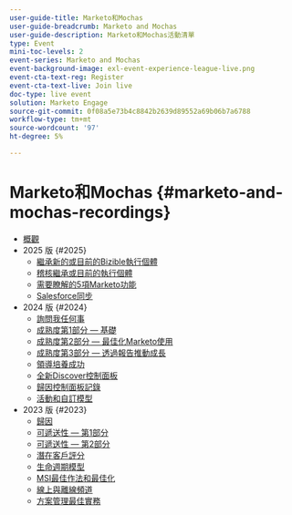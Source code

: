 ```yaml
---
user-guide-title: Marketo和Mochas
user-guide-breadcrumb: Marketo and Mochas
user-guide-description: Marketo和Mochas活動清單
type: Event
mini-toc-levels: 2
event-series: Marketo and Mochas
event-background-image: exl-event-experience-league-live.png
event-cta-text-reg: Register
event-cta-text-live: Join live
doc-type: live event
solution: Marketo Engage
source-git-commit: 0f08a5e73b4c8842b2639d89552a69b06b7a6788
workflow-type: tm+mt
source-wordcount: '97'
ht-degree: 5%

---
```



# Marketo和Mochas {#marketo-and-mochas-recordings}

+ [概觀](overview.md)
+ 2025 版 {#2025}
   + [繼承新的或目前的Bizible執行個體](2025/inheriting-bizible-instance.md)
   + [稽核繼承或目前的執行個體](2025/auditing-inherited-instance.md)
   + [需要瞭解的5項Marketo功能](2025/5-features-to-know.md)
   + [Salesforce同步](2025/salesforce-sync.md)
+ 2024 版 {#2024}
   + [詢問我任何事](2024/ask-me-anything.md)
   + [成熟度第1部分 — 基礎](2024/maturity-part1-foundation.md)
   + [成熟度第2部分 — 最佳化Marketo使用](2024/optimize-marketo-usage.md)
   + [成熟度第3部分 — 透過報告推動成長](2024/drive-growth-with-reporting.md)
   + [領導培養成功](2024/lead-nurture-success.md)
   + [全新Discover控制面板](2024/new-discover-dashboard.md)
   + [歸因控制面板記錄](2024/attribution-dashboard-recording.md)
   + [活動和自訂模型](2024/marketo-measure-and-mochas-activities-and-custom-models.md)
+ 2023 版 {#2023}
   + [歸因](2023/attribution.md)
   + [可遞送性 — 第1部分](2023/deliverability-part-one.md)
   + [可遞送性 — 第2部分](2023/deliverability-part-two.md)
   + [潛在客戶評分](2023/lead-scoring.md)
   + [生命週期模型](2023/lifecycle-modeling.md)
   + [MSI最佳作法和最佳化](2023/msi-best-practices.md)
   + [線上與離線頻道](2023/online-offline.md)
   + [方案管理最佳實務](2023/program-management.md)

